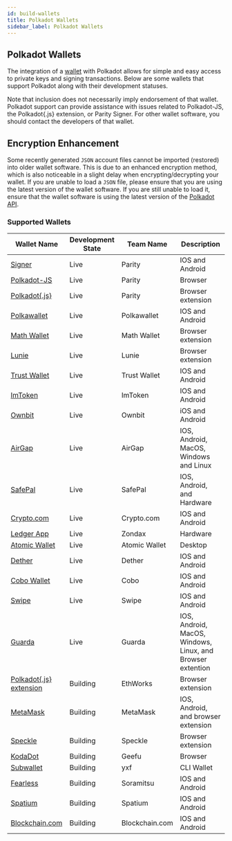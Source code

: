 ```yaml
---
id: build-wallets
title: Polkadot Wallets
sidebar_label: Polkadot Wallets
---
```


## Polkadot Wallets

The integration of a [wallet](https://wiki.polkadot.network/docs/en/glossary#wallet) with Polkadot
allows for simple and easy access to private keys and signing transactions. Below are some wallets
that support Polkadot along with their development statuses.

Note that inclusion does not necessarily imply endorsement of that wallet. Polkadot support can
provide assistance with issues related to Polkadot-JS, the Polkadot{.js} extension, or Parity
Signer. For other wallet software, you should contact the developers of that wallet.

## Encryption Enhancement

Some recently generated `JSON` account files cannot be imported (restored) into older wallet
software. This is due to an enhanced encryption method, which is also noticeable in a slight delay
when encrypting/decrypting your wallet. If you are unable to load a `JSON` file, please ensure that
you are using the latest version of the wallet software. If you are still unable to load it, ensure
that the wallet software is using the latest version of the
[Polkadot API](https://polkadot.js.org/api/).

### Supported Wallets

| Wallet Name                                                        | Development State | Team Name      | Description                            |
| ------------------------------------------------------------------ | ----------------- | -------------- | -------------------------------------- |
| [Signer](https://www.parity.io/signer/)                            | Live              | Parity         | IOS and Android                        |
| [Polkadot-JS](https://polkadot.js.org/apps/#/accounts)             | Live              | Parity         | Browser                                |
| [Polkadot{.js}](https://github.com/polkadot-js/extension)          | Live              | Parity         | Browser extension                      |
| [Polkawallet](https://polkawallet.io/)                             | Live              | Polkawallet    | IOS and Android                        |
| [Math Wallet](https://www.mathwallet.org/kusama-wallet/en/)        | Live              | Math Wallet    | Browser extension                      |
| [Lunie](https://lunie.io/)                                         | Live              | Lunie          | Browser extension                      |
| [Trust Wallet](https://trustwallet.com/)                           | Live              | Trust Wallet   | IOS and Android                        |
| [ImToken](https://token.im/)                                       | Live              | ImToken        | IOS and Android                        |
| [Ownbit](https://ownbit.io/)                                       | Live              | Ownbit         | iOS and Android                        |
| [AirGap](https://airgap.it/)                                       | Live              | AirGap         | IOS, Android, MacOS, Windows and Linux |
| [SafePal](https://www.safepal.io/download)                         | Live              | SafePal        | IOS, Android, and Hardware             |
| [Crypto.com](https://crypto.com/en/index.html)                     | Live              | Crypto.com     | IOS and Android                        |
| [Ledger App](https://zondax.ch/kusama.html#overview)               | Live              | Zondax         | Hardware                               |
| [Atomic Wallet](https://atomicwallet.io)                           | Live              | Atomic Wallet  | Desktop                                |
| [Dether](https://dether.io/)                                       | Live              | Dether         | IOS and Android                        |
| [Cobo Wallet](https://cobo.com/)                                   | Live              | Cobo           | IOS and Android                        |
| [Swipe](https://swipe.io/)                                         | Live              | Swipe          | IOS and Android                        |
| [Guarda](https://guarda.com/)                                      | Live              | Guarda         | IOS, Android, MacOS, Windows, Linux, and Browser extention |
| [Polkadot{.js} extension](https://github.com/EthWorks/extension)   | Building          | EthWorks       | Browser extension                      |
| [MetaMask](https://metamask.io/index.html)                         | Building          | MetaMask       | IOS, Android, and browser extension    |
| [Speckle](https://github.com/GetSpeckle/speckle-browser-extension) | Building          | Speckle        | Browser extension                      |
| [KodaDot](https://kodadot.netlify.app/#/accounts)                  | Building          | Geefu          | Browser                                |
| [Subwallet](https://github.com/yxf/subwallet)                      | Building          | yxf            | CLI Wallet                             |
| [Fearless](https://soramitsu.co.jp/fearless)                       | Building          | Soramitsu      | IOS and Android                        |
| [Spatium](https://spatium.net/)                                    | Building          | Spatium        | IOS and Android                        |
| [Blockchain.com](https://www.blockchain.com/)                      | Building          | Blockchain.com | IOS and Android                        |
